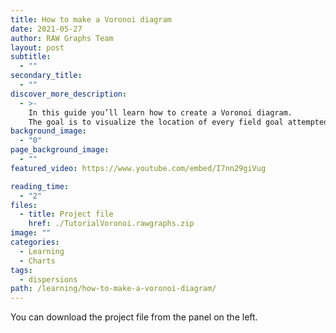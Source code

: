 ```yaml
---
title: How to make a Voronoi diagram
date: 2021-05-27
author: RAW Graphs Team
layout: post
subtitle:
  - ""
secondary_title:
  - ""
discover_more_description:
  - >-
    In this guide you’ll learn how to create a Voronoi diagram.
    The goal is to visualize the location of every field goal attempted by Kobe Bryant during his 20-year career.
background_image:
  - "0"
page_background_image:
  - ""
featured_video: https://www.youtube.com/embed/I7nn29giVug

reading_time:
  - "2"
files:
  - title: Project file
    href: ./TutorialVoronoi.rawgraphs.zip
image: ""
categories:
  - Learning
  - Charts
tags:
  - dispersions
path: /learning/how-to-make-a-voronoi-diagram/
---
```


You can download the project file from the panel on the left.

